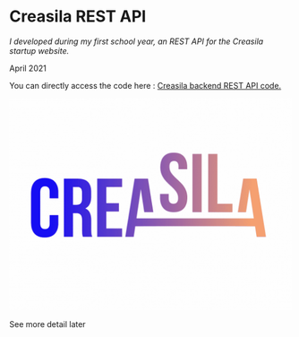 # Creasila REST API
*I developed during my first school year, an REST API for the Creasila startup website.*

April 2021

You can directly access the code here : [Creasila backend REST API code.](https://github.com/simon-cherel/Creasila/tree/premierebranch/backend)

![Creasila logo](/project_3.jpg)

See more detail later